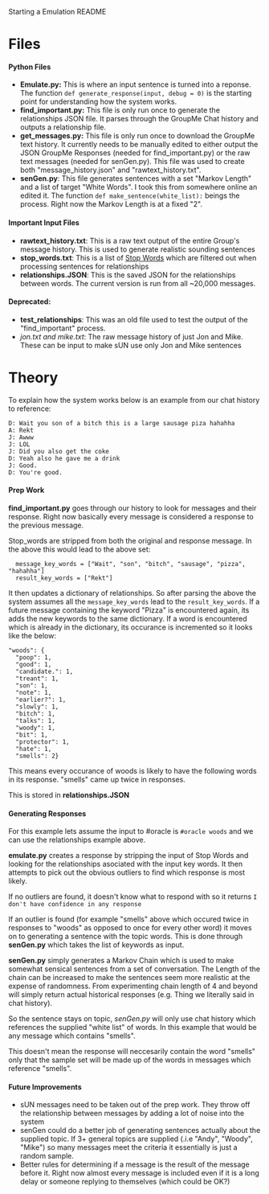 Starting a Emulation README

# Files

#### Python Files
* **Emulate.py:** This is where an input sentence is turned into a reponse. The function `def generate_response(input, debug = 0)` is the starting point for understanding how the system works.
* **find_important.py:** This file is only run once to generate the relationships JSON file. It parses through the  GroupMe Chat history and outputs a relationship file.
* **get_messages.py:** This file is only run once to download the GroupMe text history. It currently needs to be manually edited to either output the JSON GroupMe Responses (needed for find_important.py) or the raw text messages (needed for senGen.py). This file was used to create both "message_history.json" and "rawtext_history.txt".
* **senGen.py**: This file generates sentences with a set "Markov Length" and a list of target "White Words". I took this from somewhere online an edited it. The function `def make_sentence(white_list):` beings the process. Right now the Markov Length is at a fixed "2".

#### Important Input Files
* **rawtext_history.txt**: This is a raw text output of the entire Group's message history. This is used to generate realistic sounding sentences
* **stop_words.txt**: This is a list of [Stop Words](https://en.wikipedia.org/wiki/Stop_words) which are filtered out when processing sentences for relationships
* **relationships.JSON**: This is the saved JSON for the relationships between words. The current version is run from all ~20,000 messages.

#### Deprecated:
* **test_relationships**: This was an old file used to test the output of the "find_important" process.
* **jon.txt* and *mike.txt**: The raw message history of just Jon and Mike. These can be input to make sUN use only Jon and Mike sentences

# Theory

To explain how the system works below is an example from our chat history to reference:
```
D: Wait you son of a bitch this is a large sausage piza hahahha
A: Rekt
J: Awww
J: LOL
J: Did you also get the coke
D: Yeah also he gave me a drink
J: Good.
D: You're good.
```

#### Prep Work

**find_important.py** goes through our history to look for messages and their response. Right now basically every message is considered a response to the previous message.

Stop_words are stripped from both the original and response message. In the above this would lead to the above set:
```
  message_key_words = ["Wait", "son", "bitch", "sausage", "pizza", "hahahha"]
  result_key_words = ["Rekt"]
```

It then updates a dictionary of relationships. So after parsing the above the system assumes all the `message_key_words` lead to the `result_key_words`. If a future message containing the keyword "Pizza" is encountered again, its adds the new keywords to the same dictionary. If a word is encountered which is already in the dictionary, its occurance is incremented so it looks like the below:

```
"woods": {
  "poop": 1, 
  "good": 1, 
  "candidate.": 1, 
  "treant": 1, 
  "son": 1, 
  "note": 1, 
  "earlier?": 1, 
  "slowly": 1, 
  "bitch": 1, 
  "talks": 1, 
  "woody": 1, 
  "bit": 1, 
  "protector": 1, 
  "hate": 1, 
  "smells": 2}
```

This means every occurance of woods is likely to have the following words in its response. "smells" came up twice in responses.

This is stored in **relationships.JSON**

#### Generating Responses

For this example lets assume the input to #oracle is `#oracle woods` and we can use the relationships example above.

**emulate.py** creates a response by stripping the input of Stop Words and looking for the relationships asociated with the input key words. It then attempts to pick out the obvious outliers to find which response is most likely.

If no outliers are found, it doesn't know what to respond with so it returns `I don't have confidence in any response`

If an outlier is found (for example "smells" above which occured twice in responses to "woods" as opposed to once for every other word) it moves on to generating a sentence with the topic words. This is done through **senGen.py** which takes the list of keywords as input.

**senGen.py** simply generates a Markov Chain which is used to make somewhat sensical sentences from a set of conversation. The Length of the chain can be increased to make the sentences seem more realistic at the expense of randomness. From experimenting chain length of 4 and beyond will simply return actual historical responses (e.g. Thing we literally said in chat history).

So the sentence stays on topic, *senGen.py* will only use chat history which references the supplied "white list" of words. In this example that would be any message which contains "smells".

This doesn't mean the response will neccesarily contain the word "smells" only that the sample set will be made up of the words in messages which reference "smells".


#### Future Improvements

* sUN messages need to be taken out of the prep work. They throw off the relationship between messages by adding a lot of noise into the system
* senGen could do a better job of generating sentences actually about the supplied topic. If 3+ general topics are supplied (.i.e "Andy", "Woody", "Mike") so many messages meet the criteria it essentially is just a random sample.
* Better rules for determining if a message is the result of the message before it. Right now almost every message is included even if it is a long delay or someone replying to themselves (which could be OK?)
